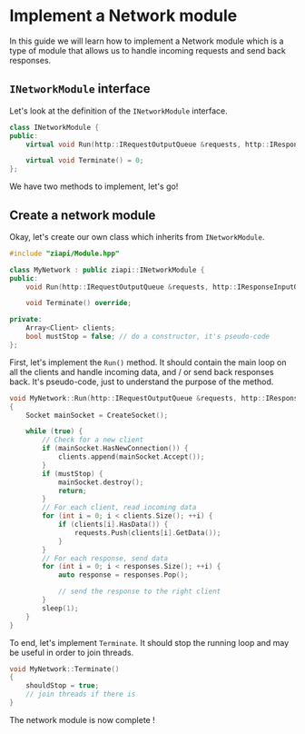 # Implement a Network module

In this guide we will learn how to implement a Network module which is a type of module that allows us to handle incoming requests and send back responses.

## `INetworkModule` interface

Let's look at the definition of the `INetworkModule` interface.

```c++
class INetworkModule {
public:
    virtual void Run(http::IRequestOutputQueue &requests, http::IResponseInputQueue &responses) = 0;

    virtual void Terminate() = 0;
};
```

We have two methods to implement, let's go!

## Create a network module

Okay, let's create our own class which inherits from `INetworkModule`.

```c++
#include "ziapi/Module.hpp"

class MyNetwork : public ziapi::INetworkModule {
public:
    void Run(http::IRequestOutputQueue &requests, http::IResponseInputQueue &responses) override;

    void Terminate() override;

private:
    Array<Client> clients;
    bool mustStop = false; // do a constructor, it's pseudo-code
};
```

First, let's implement the `Run()` method. It should contain the main loop on all the clients and handle incoming data, and / or send back responses back. It's pseudo-code, just to understand the purpose of the method.

```c++
void MyNetwork::Run(http::IRequestOutputQueue &requests, http::IResponseInputQueue &responses)
{
    Socket mainSocket = CreateSocket();

    while (true) {
        // Check for a new client
        if (mainSocket.HasNewConnection()) {
            clients.append(mainSocket.Accept());
        }
        if (mustStop) {
            mainSocket.destroy();
            return;
        }
        // For each client, read incoming data
        for (int i = 0; i < clients.Size(); ++i) {
            if (clients[i].HasData()) {
                requests.Push(clients[i].GetData());
            }
        }
        // For each response, send data
        for (int i = 0; i < responses.Size(); ++i) {
            auto response = responses.Pop();

            // send the response to the right client
        }
        sleep(1);
    }
}
```

To end, let's implement `Terminate`. It should stop the running loop and may be useful in order to join threads.

```c++
void MyNetwork::Terminate()
{
    shouldStop = true;
    // join threads if there is
}
```

The network module is now complete !
